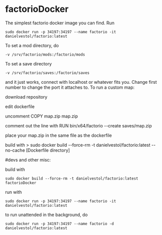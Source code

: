 # factorioDocker

The simplest factorio docker image you can find. Run

    sudo docker run -p 34197:34197 --name factorio -it danielvestol/factorio:latest

To set a mod directory, do

    -v /srv/factorio/mods:/factorio/mods
    
To set a save directory

    -v /srv/factorio/saves:/factorio/saves


and it just works, connect with localhost or whatever fits you. Change first number to change the port it attaches to. To run a custom map:

download repository

edit dockerfile

uncomment COPY map.zip map.zip

comment out the line with RUN bin/x64/factorio --create saves/map.zip

place your map.zip in the same file as the dockerfile

build with > sudo docker build --force-rm -t danielvestol/factorio:latest --no-cache [Dockerfile directory]

#devs and other misc:

build with

    sudo docker build --force-rm -t danielvestol/factorio:latest factorioDocker

run with

    sudo docker run -p 34197:34197 --name factorio -it danielvestol/factorio:latest

to run unattended in the background, do

    sudo docker run -p 34197:34197 --name factorio -d danielvestol/factorio:latest
